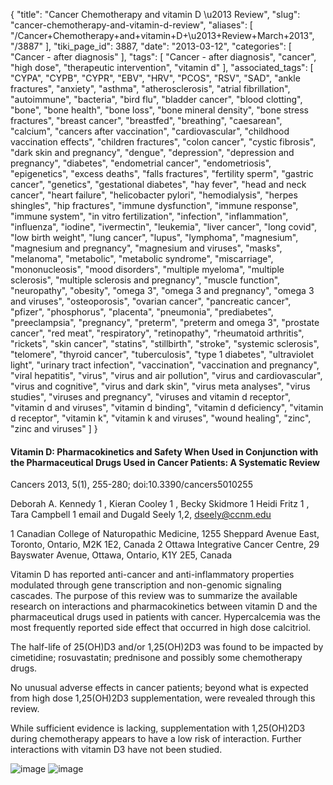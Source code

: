 {
    "title": "Cancer Chemotherapy and vitamin D \u2013 Review",
    "slug": "cancer-chemotherapy-and-vitamin-d-review",
    "aliases": [
        "/Cancer+Chemotherapy+and+vitamin+D+\u2013+Review+March+2013",
        "/3887"
    ],
    "tiki_page_id": 3887,
    "date": "2013-03-12",
    "categories": [
        "Cancer - after diagnosis"
    ],
    "tags": [
        "Cancer - after diagnosis",
        "cancer",
        "high dose",
        "therapeutic intervention",
        "vitamin d"
    ],
    "associated_tags": [
        "CYPA",
        "CYPB",
        "CYPR",
        "EBV",
        "HRV",
        "PCOS",
        "RSV",
        "SAD",
        "ankle fractures",
        "anxiety",
        "asthma",
        "atherosclerosis",
        "atrial fibrillation",
        "autoimmune",
        "bacteria",
        "bird flu",
        "bladder cancer",
        "blood clotting",
        "bone",
        "bone health",
        "bone loss",
        "bone mineral density",
        "bone stress fractures",
        "breast cancer",
        "breastfed",
        "breathing",
        "caesarean",
        "calcium",
        "cancers after vaccination",
        "cardiovascular",
        "childhood vaccination effects",
        "children fractures",
        "colon cancer",
        "cystic fibrosis",
        "dark skin and pregnancy",
        "dengue",
        "depression",
        "depression and pregnancy",
        "diabetes",
        "endometrial cancer",
        "endometriosis",
        "epigenetics",
        "excess deaths",
        "falls fractures",
        "fertility sperm",
        "gastric cancer",
        "genetics",
        "gestational diabetes",
        "hay fever",
        "head and neck cancer",
        "heart failure",
        "helicobacter pylori",
        "hemodialysis",
        "herpes shingles",
        "hip fractures",
        "immune dysfunction",
        "immune response",
        "immune system",
        "in vitro fertilization",
        "infection",
        "inflammation",
        "influenza",
        "iodine",
        "ivermectin",
        "leukemia",
        "liver cancer",
        "long covid",
        "low birth weight",
        "lung cancer",
        "lupus",
        "lymphoma",
        "magnesium",
        "magnesium and pregnancy",
        "magnesium and viruses",
        "masks",
        "melanoma",
        "metabolic",
        "metabolic syndrome",
        "miscarriage",
        "mononucleosis",
        "mood disorders",
        "multiple myeloma",
        "multiple sclerosis",
        "multiple sclerosis and pregnancy",
        "muscle function",
        "neuropathy",
        "obesity",
        "omega 3",
        "omega 3 and pregnancy",
        "omega 3 and viruses",
        "osteoporosis",
        "ovarian cancer",
        "pancreatic cancer",
        "pfizer",
        "phosphorus",
        "placenta",
        "pneumonia",
        "prediabetes",
        "preeclampsia",
        "pregnancy",
        "preterm",
        "preterm and omega 3",
        "prostate cancer",
        "red meat",
        "respiratory",
        "retinopathy",
        "rheumatoid arthritis",
        "rickets",
        "skin cancer",
        "statins",
        "stillbirth",
        "stroke",
        "systemic sclerosis",
        "telomere",
        "thyroid cancer",
        "tuberculosis",
        "type 1 diabetes",
        "ultraviolet light",
        "urinary tract infection",
        "vaccination",
        "vaccination and pregnancy",
        "viral hepatitis",
        "virus",
        "virus and air pollution",
        "virus and cardiovascular",
        "virus and cognitive",
        "virus and dark skin",
        "virus meta analyses",
        "virus studies",
        "viruses and pregnancy",
        "viruses and vitamin d receptor",
        "vitamin d and viruses",
        "vitamin d binding",
        "vitamin d deficiency",
        "vitamin d receptor",
        "vitamin k",
        "vitamin k and viruses",
        "wound healing",
        "zinc",
        "zinc and viruses"
    ]
}


#### Vitamin D: Pharmacokinetics and Safety When Used in Conjunction with the Pharmaceutical Drugs Used in Cancer Patients: A Systematic Review

Cancers 2013, 5(1), 255-280; doi:10.3390/cancers5010255

Deborah A. Kennedy 1 , Kieran Cooley 1 , Becky Skidmore 1  Heidi Fritz 1 , Tara Campbell 1 email and Dugald Seely 1,2, dseely@ccnm.edu

1 Canadian College of Naturopathic Medicine, 1255 Sheppard Avenue East, Toronto, Ontario, M2K 1E2, Canada 2 Ottawa Integrative Cancer Centre, 29 Bayswater Avenue, Ottawa, Ontario, K1Y 2E5, Canada

Vitamin D has reported anti-cancer and anti-inflammatory properties modulated through gene transcription and non-genomic signaling cascades. The purpose of this review was to summarize the available research on interactions and pharmacokinetics between vitamin D and the pharmaceutical drugs used in patients with cancer. Hypercalcemia was the most frequently reported side effect that occurred in high dose calcitriol. 

The half-life of 25(OH)D3 and/or 1,25(OH)2D3 was found to be impacted by cimetidine; rosuvastatin; prednisone and possibly some chemotherapy drugs. 

No unusual adverse effects in cancer patients; beyond what is expected from high dose 1,25(OH)2D3 supplementation, were revealed through this review. 

While sufficient evidence is lacking, supplementation with 1,25(OH)2D3 during chemotherapy appears to have a low risk of interaction. Further interactions with vitamin D3 have not been studied.

<img src="https://d378j1rmrlek7x.cloudfront.net/attachments/jpeg/chemo-and-vitamin-d.jpg" alt="image">
<img src="https://d378j1rmrlek7x.cloudfront.net/attachments/jpeg/chemo-a3.jpg" alt="image">